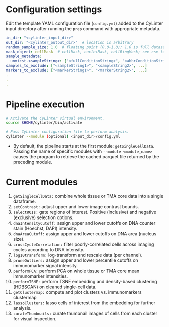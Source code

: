 # Configuration settings

Edit the template YAML configuration file (`config.yml`) added to the CyLinter input directory after running the `prep` command with appropriate metadata.

``` yaml
in_dir: "<cylinter_input_dir>"
out_dir: "<cylinter_output_dir>"  # location is arbitrary
random_sample_size: 1.0  # floating point (0.0-1.0); 1.0 is full dataset
mask_object: cellMask  # cellMask, nucleiMask, cellRingMask; see csv table column headers
sample_metadata:
  unmicst-<sampleString>: ["<fullConditionString>", "<abbrConditionString>", <replicateInteger>]
samples_to_exclude: ["<sampleString1>", "<sampleString2>", ...]
markers_to_exclude: ["<markerString1>", "<markerString2>", ...]
.
.
.
```

# Pipeline execution

``` bash
# Activate the CyLinter virtual environment.
source $HOME/cylinter/bin/activate

# Pass CyLinter configuration file to perform analysis.
cylinter --module (optional) <input_dir>/config.yml
```

* By default, the pipeline starts at the first module: `getSingleCellData`. Passing the name of specific modules with `--module <module_name>` causes the program to retrieve the cached parquet file returned by the preceding module.

# Current modules
1. `getSingleCellData:` combine whole tissue or TMA core data into a single dataframe.
2. `setContrast:` adjust upper and lower image contrast bounds.
3. `selectROIs:` gate regions of interest. Positive (inclusive) and negative (exclusive) selection options.
4. `dnaIntensityCutoff:` assign upper and lower cutoffs on DNA counter stain (Hoechst, DAPI) intensity.
5. `dnaAreaCutoff:` assign upper and lower cutoffs on DNA area (nucleus size).
6. `crossCycleCorrelation:` filter poorly-correlated cells across imaging cycles according to DNA intensity.
7. `log10transform:` log-transform and rescale data (per channel).
8. `pruneOutliers:` assign upper and lower percentile cutoffs on immunomarker signal intensity.  
9. `performPCA:` perform PCA on whole tissue or TMA core mean immunomarker intensities.
10. `performTSNE:` perform TSNE embedding and density-based clustering (HDBSCAN) on cleaned single-cell data.
11. `getClustermap:` compute and plot clusters vs. immunomarkers clustermap
12. `lassoClusters:` lasso cells of interest from the embedding for further analysis.
13. `curateThumbnails:` curate thumbnail images of cells from each cluster for visual inspection.
